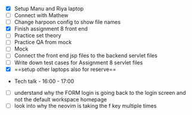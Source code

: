 - [x] Setup Manu and Riya laptop
- [ ] Connect with Mathew
- [ ] Change harpoon config to show file names
- [x] Finish assignment 8 front end
- [ ] Practice set theory
- [ ] Practice QA from mock
- [ ] Mock
- [ ] Connect the front end jsp files to the backend servlet files
- [ ] Write down test cases for Assignment 8 servlet files
- [x] ==setup other laptops also for reserve==
- Tech talk - 16:00 - 17:00
- [ ] understand why the FORM login is going back to the login screen and not the default workspace homepage
- [ ] look into why the neovim is taking the f key multiple times
